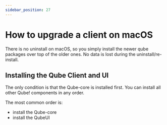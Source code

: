 ```yaml
---
sidebar_position: 27
---
```


# How to upgrade a client on macOS

There is no uninstall on macOS, so you simply install the newer qube packages
over top of the older ones. No data is lost during the uninstall/re-install.

## Installing the Qube Client and UI

The only condition is that the Qube-core is installed first.  You can install
all other Qube! components in any order.

The most common order is:

* install the Qube-core
* install the QubeUI

